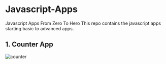 # Javascript-Apps
Javascript Apps From Zero To Hero
This repo contains the javascript apps starting basic to advanced apps.

## 1. Counter App

![counter](https://github.com/mehmettemizkan/Javascript-Apps/assets/56386597/fd9df878-5056-484d-8d96-c3d0847e2bd8)

